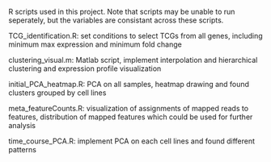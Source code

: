 R scripts used in this project. Note that scripts may be unable to run seperately, but the variables are consistant across these scripts.

TCG_identification.R: set conditions to select TCGs from all genes, including minimum max expression and minimum fold change

clustering_visual.m: Matlab script, implement interpolation and hierarchical clustering and expression profile visualization

initial_PCA_heatmap.R: PCA on all samples, heatmap drawing and found clusters grouped by cell lines

meta_featureCounts.R: visualization of assignments of mapped reads to features, distribution of mapped features which could be used for further analysis

time_course_PCA.R: implement PCA on each cell lines and found different patterns

